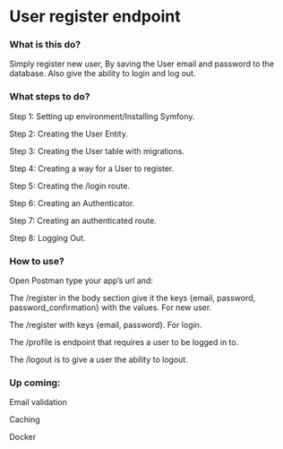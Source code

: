 # **User register endpoint**

### What is this do?
Simply register new user, By saving the User email and password to the database.
Also give the ability to login and log out.

### What steps to do?
Step 1: Setting up environment/Installing Symfony.

Step 2: Creating the User Entity.

Step 3: Creating the User table with migrations.

Step 4: Creating a way for a User to register.

Step 5: Creating the /login route.

Step 6: Creating an Authenticator.

Step 7: Creating an authenticated route.

Step 8: Logging Out.

### How to use?
Open Postman type your app’s url and:

The /register in the body section give it the keys {email, password, password_confirmation} with the values.
For new user.

The /register with keys {email, password}. For login.

The /profile is endpoint that requires a user to be logged in to.

The /logout is to give a user the ability to logout.


### Up coming:
Email validation

Caching

Docker

